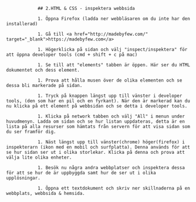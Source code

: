 <!doctype html>
<html>
	<head>
		<title>HTML & CSS Exercises</title>

				## 2.HTML & CSS - inspektera webbsida

				1. Öppna Firefox (ladda ner webbläsaren om du inte har den installerad)
				
				1. Gå till <a href="http://madebyfew.com/" target="_blank">https://madebyfew.com</a>
				
				1. Högerklicka på sidan och välj "inspect/inspektera" för att öppna developer tools (cmd + shift + c på mac)
				
				1. Se till att "elements" tabben är öppen. Här ser du HTML dokumentet och dess element.
				
				1. Prova att hålla musen över de olika elementen och se dessa bli markerade på sidan.
				
				1. Tryck på knappen längst upp till vänster i developer tools, (den som har en pil och en fyrkant). När den är markerad kan du nu klicka på ett element på webbsidan och se detta i developer tools.
				
				1. Klicka på network tabben och välj "All" i menun under huvudmenyn. Ladda om sidan och se hur listan uppdateras, detta är en lista på alla resurser som hämtats från servern för att visa sidan som du ser framför dig.
				
				1. Näst längst upp till vänster(chrome) höger(firefox) i inspekterarn (ikon med en mobil och surfplatta). Denna används för att se hur sidan ser ut i olika storlekar. Klicka på denna och prova att välja lite olika enheter.
				
				1. Besök nu några andra webbplatser och inspektera dessa för att se hur de är uppbyggda samt hur de ser ut i olika upplösningar.
				
				1. Öppna ett textdokument och skriv ner skillnaderna på en webbplats, webbsida & hemsida.
